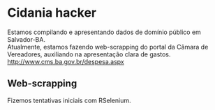 # Cidania hacker
Estamos compilando e apresentando dados de domínio público em Salvador-BA.  
Atualmente, estamos fazendo web-scrapping do portal da Câmara de Vereadores, auxiliando na apresentação clara de gastos.  
http://www.cms.ba.gov.br/despesa.aspx  

## Web-scrapping
Fizemos tentativas iniciais com RSelenium.  
